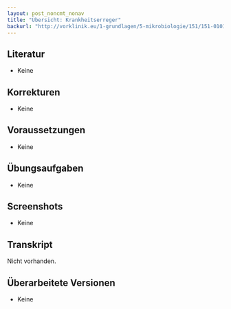 ```yaml
---
layout: post_noncmt_nonav
title: "Übersicht: Krankheitserreger"
backurl: "http://vorklinik.eu/1-grundlagen/5-mikrobiologie/151/151-0101a-uebersicht-krankheitserreger"
---
```

## Literatur

- Keine

## Korrekturen

- Keine

## Voraussetzungen

- Keine

## Übungsaufgaben

- Keine

## Screenshots

- Keine

## Transkript

Nicht vorhanden.

## Überarbeitete Versionen

- Keine

